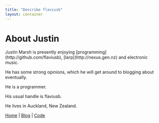 ```yaml
---
title: "Describe flaviusb"
layout: container
---
```


About Justin
============

<div class="vcard">
<span class="fn">Justin Marsh</span>
is presently enjoying [programming](http://github.com/flaviusb), [larp](http://nexus.gen.nz) and electronic music.

He has some strong opinions, which he will get around to blogging about eventually.

He is a <span class="role">programmer</span>.

His usual handle is <span class="nickname">flaviusb</span>.

He lives in <span class="adr"><span class="locality">Auckland</span>, <span class="country-name">New Zealand</span></span>.



<a class="url" href="http://flaviusb.net">Home</a>   |   <a href="http://flaviusb.net/blog">Blog</a>   |   <a href="http://github.com/flaviusb">Code</a>
</div>
